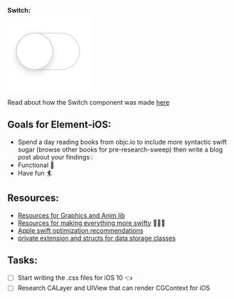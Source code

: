 **Switch:**  
<img width="186" alt="img" src="https://raw.githubusercontent.com/stylekit/img/master/switch8crop20fps.gif">  

Read about how the Switch component was made [here](http://stylekit.org/blog/2017/01/24/Switch/)   

## Goals for Element-iOS:
- Spend a day reading books from objc.io to include more syntactic swift sugar (browse other books for pre-research-sweep) then write a blog post about your findings💡
- Functional 🤖
- Have fun 🏄   

## Resources:
- [Resources for Graphics and Anim lib](https://www.raywenderlich.com/90488/calayer-in-ios-with-swift-10-examples) 
- [Resources for making everything more swifty](https://www.raywenderlich.com/category/swift)  🔑🔑🔑
- [Apple swift optimization recommendations](https://github.com/apple/swift/blob/master/docs/OptimizationTips.rst#the-cost-of-large-swift-values) 
- [private extension and structs for data storage classes](https://www.natashatherobot.com/using-swift-extensions/) 

## Tasks:
- [ ] Start writing the .css files for iOS 10 👈
- [ ] Research CALayer and UIView that can render CGContext for iOS